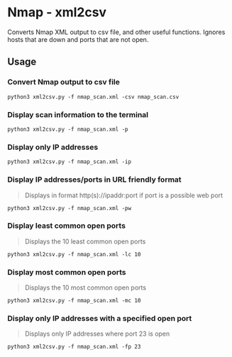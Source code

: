 # Nmap - xml2csv
Converts Nmap XML output to csv file, and other useful functions. Ignores hosts that are down and ports that are not open.

## Usage

### Convert Nmap output to csv file
`python3 xml2csv.py -f nmap_scan.xml -csv nmap_scan.csv`

### Display scan information to the terminal
`python3 xml2csv.py -f nmap_scan.xml -p`

### Display only IP addresses
`python3 xml2csv.py -f nmap_scan.xml -ip`

### Display IP addresses/ports in URL friendly format
> Displays in format http(s)://ipaddr:port if port is a possible web port

`python3 xml2csv.py -f nmap_scan.xml -pw`

### Display least common open ports
> Displays the 10 least common open ports

`python3 xml2csv.py -f nmap_scan.xml -lc 10`

### Display most common open ports
> Displays the 10 most common open ports

`python3 xml2csv.py -f nmap_scan.xml -mc 10`

### Display only IP addresses with a specified open port
> Displays only IP addresses where port 23 is open

`python3 xml2csv.py -f nmap_scan.xml -fp 23`
